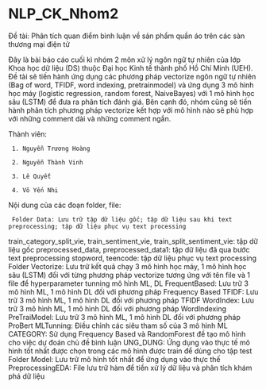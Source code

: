# NLP_CK_Nhom2
Đề tài: Phân tích quan điểm bình luận về sản phẩm quần áo trên các sàn thương mại điện tử

Đây là bài báo cáo cuối kì nhóm 2 môn xử lý ngôn ngữ tự nhiên của lớp Khoa học dữ liệu (DS) thuộc Đại học Kinh tế thành phố Hồ Chí Minh (UEH). Đề tài sẽ tiến hành ứng dụng các phương pháp vectorize ngôn ngữ tự nhiên (Bag of word, TFIDF, word indexing, pretrainmodel) và ứng dụng 3 mô hình học máy (logistic regression, random forest, NaiveBayes) với 1 mô hình học sâu (LSTM) để đưa ra phân tích đánh giá. Bên cạnh đó, nhóm cũng sẽ tiến hành phân tích phương pháp vectorize kết hợp với mô hình nào sẽ phù hợp với những comment dài và những comment ngắn. 

Thành viên:

     1. Nguyễn Trương Hoàng

     2. Nguyễn Thành Vinh
     
     3. Lê Quyết
     
     4. Võ Yến Nhi

Nội dung của các đoạn folder, file:

     Folder Data: Lưu trữ tập dữ liệu gốc; tập dữ liệu sau khi text preprocessing; tập dữ liệu phục vụ text processing
train_category_split_vie, train_sentiment_vie, train_split_sentiment_vie: tập dữ liệu gốc
preprocessed_data, preprocessed_data1: tập dữ liệu đã qua bước text preprocessing
stopword, teencode: tập dữ liệu phục vụ text processing
     Folder Vectorize: Lưu trữ kết quả chạy 3 mô hình học máy, 1 mô hình học sâu (LSTM) đối với từng phương pháp vectorize tương ứng với tên file và 1 file để hyperparameter tunning mô hình ML, DL
FrequentBased: Lưu trữ 3 mô hình ML, 1 mô hình DL đối với phương pháp Frequency Based
TFIDF: Lưu trữ 3 mô hình ML, 1 mô hình DL đối với phương pháp TFIDF
WordIndex: Lưu trữ 3 mô hình ML, 1 mô hình DL đối với phương pháp WordIndexing
PreTraiModel: Lưu trữ 3 mô hình ML, 1 mô hình DL đối với phương pháp ProBert
MLTunning: Điều chỉnh các siêu tham số của 3 mô hình ML
CATEGORY: Sử dụng Frequency Based và RandomForest đề tạo mô hình cho việc dự đoán chủ đề bình luận
UNG_DUNG: Ứng dụng vào thực tế mô hình tốt nhất được chọn trong các mô hình được train để dùng cho tập test
     Folder Model: Lưu trữ mô hình tốt nhất để ứng dụng vào thực thế
     PreprocessingEDA: File lưu trữ hàm để tiền xử lý dữ liệu và phân tích khám phá dữ liệu

